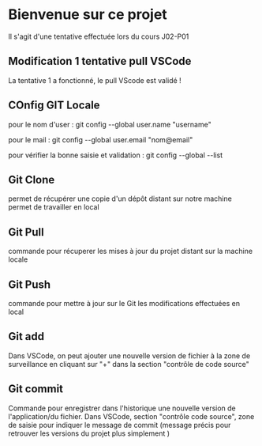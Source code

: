 # Bienvenue sur ce projet

Il s'agit d'une tentative effectuée lors du cours J02-P01

## Modification 1 tentative pull VSCode

La tentative 1 a fonctionné, le pull VScode est validé !

## COnfig GIT Locale

pour le nom d'user : git config --global user.name "username"

pour le mail : git config --global user.email "nom@email"

pour vérifier la bonne saisie et validation : git config --global --list

## Git Clone

permet de récupérer une copie d'un dépôt distant sur notre machine
permet de travailler en local

## Git Pull

commande pour récuperer les mises à jour du projet distant sur la machine locale

## Git Push

commande pour mettre à jour sur le Git les modifications effectuées en local

## Git add

Dans VSCode, on peut ajouter une nouvelle version de fichier à la zone de surveillance en cliquant sur "+" dans la section "contrôle de code source"

## Git commit

Commande pour enregistrer dans l'historique une nouvelle version de l'application/du fichier.
Dans VSCode, section "contrôle code source", zone de saisie pour indiquer le message de commit (message précis pour retrouver les versions du projet plus simplement
)
